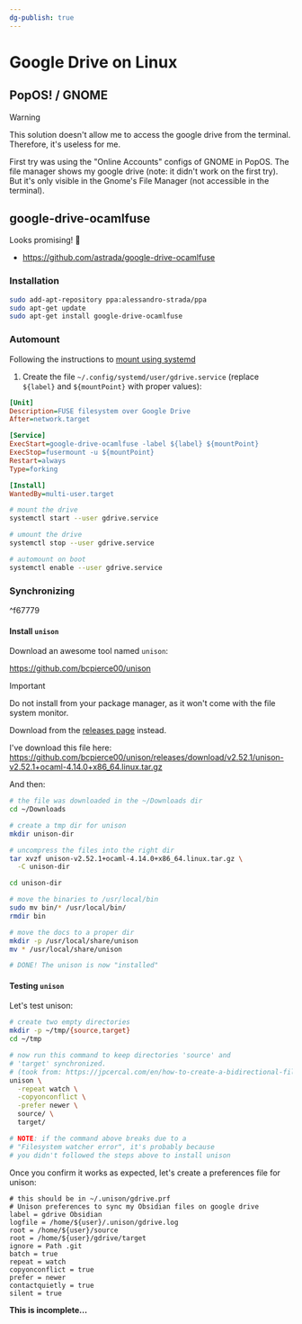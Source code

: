 ```yaml
---
dg-publish: true
---
```

# Google Drive on Linux

## PopOS! / GNOME

> [!warning]
> This solution doesn't allow me to access the google drive from the terminal. Therefore, it's useless for me.

First try was using the "Online Accounts" configs of GNOME in PopOS. The file manager shows my google drive (note: it didn't work on the first try). But it's only visible in the Gnome's File Manager (not accessible in the terminal).

## google-drive-ocamlfuse

Looks promising! 🙂

- <https://github.com/astrada/google-drive-ocamlfuse>

### Installation

```bash
sudo add-apt-repository ppa:alessandro-strada/ppa
sudo apt-get update
sudo apt-get install google-drive-ocamlfuse
```

### Automount

Following the instructions to [mount using systemd](https://github.com/astrada/google-drive-ocamlfuse/wiki/Automounting#mount-using-systemd)

1. Create the file `~/.config/systemd/user/gdrive.service` (replace `${label}` and `${mountPoint}` with proper values):
```ini
[Unit]
Description=FUSE filesystem over Google Drive
After=network.target

[Service]
ExecStart=google-drive-ocamlfuse -label ${label} ${mountPoint}
ExecStop=fusermount -u ${mountPoint}
Restart=always
Type=forking

[Install]
WantedBy=multi-user.target
```

```bash
# mount the drive
systemctl start --user gdrive.service

# umount the drive
systemctl stop --user gdrive.service

# automount on boot
systemctl enable --user gdrive.service
```


### Synchronizing

^f67779

#### Install `unison`

Download an awesome tool named `unison`:

https://github.com/bcpierce00/unison

> [!important]
> Do not install from your package manager, as it won't come with the file system monitor.
>
> Download from the [releases page](https://github.com/bcpierce00/unison/releases/) instead.

I've download this file here: <https://github.com/bcpierce00/unison/releases/download/v2.52.1/unison-v2.52.1+ocaml-4.14.0+x86_64.linux.tar.gz>

And then:
```bash
# the file was downloaded in the ~/Downloads dir
cd ~/Downloads

# create a tmp dir for unison
mkdir unison-dir

# uncompress the files into the right dir
tar xvzf unison-v2.52.1+ocaml-4.14.0+x86_64.linux.tar.gz \
  -C unison-dir

cd unison-dir

# move the binaries to /usr/local/bin
sudo mv bin/* /usr/local/bin/
rmdir bin

# move the docs to a proper dir
mkdir -p /usr/local/share/unison
mv * /usr/local/share/unison

# DONE! The unison is now "installed"
```

#### Testing `unison`

Let's test unison:

```bash
# create two empty directories
mkdir -p ~/tmp/{source,target}
cd ~/tmp

# now run this command to keep directories 'source' and
# 'target' synchronized.
# (took from: https://jpcercal.com/en/how-to-create-a-bidirectional-file-sync-using-unison/
unison \
  -repeat watch \
  -copyonconflict \
  -prefer newer \
  source/ \
  target/

# NOTE: if the command above breaks due to a
# "Filesystem watcher error", it's probably because
# you didn't followed the steps above to install unison
```

Once you confirm it works as expected, let's create a preferences file for unison:

```
# this should be in ~/.unison/gdrive.prf
# Unison preferences to sync my Obsidian files on google drive
label = gdrive Obsidian
logfile = /home/${user}/.unison/gdrive.log
root = /home/${user}/source
root = /home/${user}/gdrive/target
ignore = Path .git
batch = true
repeat = watch
copyonconflict = true
prefer = newer
contactquietly = true
silent = true
```

**This is incomplete...**
